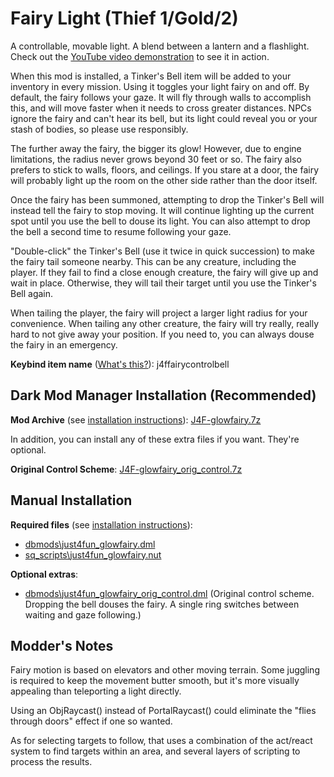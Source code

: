 # Fairy Light (Thief 1/Gold/2)

A controllable, movable light. A blend between a lantern and a flashlight. Check out the [YouTube video demonstration](https://youtu.be/w-Nmsh-dpBU) to see it in action.

When this mod is installed, a Tinker's Bell item will be added to your inventory in every mission. Using it toggles your light fairy on and off. By default, the fairy follows your gaze. It will fly through walls to accomplish this, and will move faster when it needs to cross greater distances. NPCs ignore the fairy and can't hear its bell, but its light could reveal you or your stash of bodies, so please use responsibly.

The further away the fairy, the bigger its glow! However, due to engine limitations, the radius never grows beyond 30 feet or so. The fairy also prefers to stick to walls, floors, and ceilings. If you stare at a door, the fairy will probably light up the room on the other side rather than the door itself.

Once the fairy has been summoned, attempting to drop the Tinker's Bell will instead tell the fairy to stop moving. It will continue lighting up the current spot until you use the bell to douse its light. You can also attempt to drop the bell a second time to resume following your gaze.

"Double-click" the Tinker's Bell (use it twice in quick succession) to make the fairy tail someone nearby. This can be any creature, including the player. If they fail to find a close enough creature, the fairy will give up and wait in place. Otherwise, they will tail their target until you use the Tinker's Bell again.

When tailing the player, the fairy will project a larger light radius for your convenience. When tailing any other creature, the fairy will try really, really hard to not give away your position. If you need to, you can always douse the fairy in an emergency.

**Keybind item name** ([What's this?](Keybinds.md)): j4ffairycontrolbell

## Dark Mod Manager Installation (Recommended)

**Mod Archive** (see [installation instructions](Installation%20and%20Removal.md)): [J4F-glowfairy.7z](https://github.com/saracoth/newdark-mods/releases/latest/download/J4F-glowfairy.7z)

In addition, you can install any of these extra files if you want. They're optional.

**Original Control Scheme**: [J4F-glowfairy_orig_control.7z](https://github.com/saracoth/newdark-mods/releases/latest/download/J4F-glowfairy_orig_control.7z)

## Manual Installation

**Required files** (see [installation instructions](Installation%20and%20Removal.md)):
* [dbmods\just4fun_glowfairy.dml](../dbmods/just4fun_glowfairy.dml?raw=1)
* [sq_scripts\just4fun_glowfairy.nut](../sq_scripts/just4fun_glowfairy.nut?raw=1)

**Optional extras**:
* [dbmods\just4fun_glowfairy_orig_control.dml](../dbmods/just4fun_glowfairy_orig_control.dml?raw=1) (Original control scheme. Dropping the bell douses the fairy. A single ring switches between waiting and gaze following.)

## Modder's Notes

Fairy motion is based on elevators and other moving terrain. Some juggling is required to keep the movement butter smooth, but it's more visually appealing than teleporting a light directly.

Using an ObjRaycast() instead of PortalRaycast() could eliminate the "flies through doors" effect if one so wanted.

As for selecting targets to follow, that uses a combination of the act/react system to find targets within an area, and several layers of scripting to process the results.